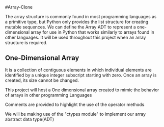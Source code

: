 #Array-Clone

The array structure is commonly found in most programming languages as a primitive type, but Python only provides the list structure for creating mutable sequences. We can define the Array ADT to represent a one-dimensional array for
use in Python that works similarly to arrays found in other languages. It will be used throughout this project when an array structure is required.
## One-Dimensional Array
It is a collection of contiguous elements in which individual
elements are identified by a unique integer subscript starting with zero. Once an
array is created, its size cannot be changed.

This project will host a One dimensional array created to mimic the behavior of arrays in other programming Languages

Comments are provided to highlight the use of the operator methods

We will be making use of the "ctypes module" to implement our array abstract data type(ADT)
